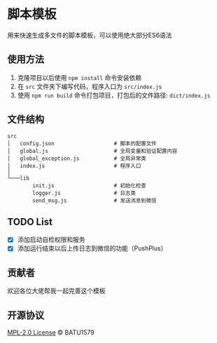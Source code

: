 # 脚本模板

用来快速生成多文件的脚本模板，可以使用绝大部分ES6语法

## 使用方法

1. 克隆项目以后使用 `npm install` 命令安装依赖
2. 在 `src` 文件夹下编写代码，程序入口为 `src/index.js`
3. 使用 `npm run build` 命令打包项目，打包后的文件路径: `dict/index.js`

## 文件结构

```shell
src
│   config.json                   # 脚本的配置文件
│   global.js                     # 全局变量和验证配置内容
│   global_exception.js           # 全局异常类
│   index.js                      # 程序入口
│
└───lib
        init.js                   # 初始化检查
        logger.js                 # 日志类
        send_msg.js               # 发送消息到微信

```

## TODO List

- [x] 添加启动自检权限和服务
- [x] 添加运行结束以后上传日志到微信的功能（PushPlus）

## 贡献者

欢迎各位大佬帮我一起完善这个模板

## 开源协议

[MPL-2.0 License](./LICENSE) © BATU1579
